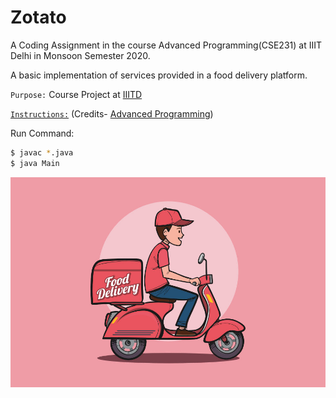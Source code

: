 # Zotato
A Coding Assignment in the course Advanced Programming(CSE231) at IIIT Delhi in Monsoon Semester 2020.

A basic implementation of services provided in a food delivery platform.

`Purpose:` Course Project at [IIITD](https://www.iiitd.ac.in/)

[`Instructions:`](/instructions.pdf) (Credits- [Advanced Programming](http://techtree.iiitd.edu.in/viewDescription/filename?=CSE201))


Run Command:
```sh
$ javac *.java
$ java Main
```
![](/image.jpg)
